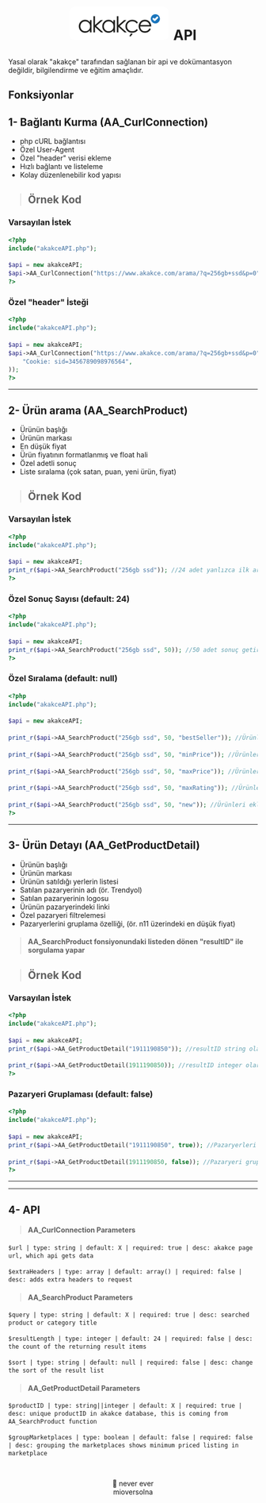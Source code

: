 # <p align="center"><img src="./readme_files/Akakce.svg" style="background-color: white; margin-right: 10px; border-radius: 10px" width="200px" alt="akakçe api logo"><span>API</span></p>

Yasal olarak "akakçe" tarafından sağlanan bir api ve dokümantasyon değildir, bilgilendirme ve eğitim amaçlıdır. 

## Fonksiyonlar

1- **Bağlantı Kurma** (AA_CurlConnection)
---
- php cURL bağlantısı
- Özel User-Agent
- Özel "header" verisi ekleme
- Hızlı bağlantı ve listeleme
- Kolay düzenlenebilir kod yapısı

> ## Örnek Kod

### Varsayılan İstek
```php
<?php
include("akakceAPI.php");

$api = new akakceAPI;
$api->AA_CurlConnection("https://www.akakce.com/arama/?q=256gb+ssd&p=0");
?>
```

### Özel "header" İsteği
```php
<?php
include("akakceAPI.php");

$api = new akakceAPI;
$api->AA_CurlConnection("https://www.akakce.com/arama/?q=256gb+ssd&p=0", array(
    "Cookie: sid=3456789098976564",
));
?>
```

---

2- **Ürün arama** (AA_SearchProduct)
---
- Ürünün başlığı
- Ürünün markası
- En düşük fiyat
- Ürün fiyatının formatlanmış ve float hali
- Özel adetli sonuç
- Liste sıralama (çok satan, puan, yeni ürün, fiyat)

> ## Örnek Kod

### Varsayılan İstek
```php
<?php
include("akakceAPI.php");

$api = new akakceAPI;
print_r($api->AA_SearchProduct("256gb ssd")); //24 adet yanlızca ilk arama sayfasındaki sonucu getirir
?>
```

### Özel Sonuç Sayısı (default: 24)
```php
<?php
include("akakceAPI.php");

$api = new akakceAPI;
print_r($api->AA_SearchProduct("256gb ssd", 50)); //50 adet sonuç getirir, 50 adede ulaşana kadar sayfaları gezer
?>
```

### Özel Sıralama (default: null)
```php
<?php
include("akakceAPI.php");

$api = new akakceAPI;

print_r($api->AA_SearchProduct("256gb ssd", 50, "bestSeller")); //Ürünleri çok satana göre sıralar

print_r($api->AA_SearchProduct("256gb ssd", 50, "minPrice")); //Ürünleri fiyatlarına göre ucuzdan pahalıya sıralar

print_r($api->AA_SearchProduct("256gb ssd", 50, "maxPrice")); //Ürünleri fiyatlarına göre pahalıdan ucuza sıralar

print_r($api->AA_SearchProduct("256gb ssd", 50, "maxRating")); //Ürünleri puanlarına göre sıralar

print_r($api->AA_SearchProduct("256gb ssd", 50, "new")); //Ürünleri eklenme tarihine göre sıralar
?>
```

---

3- **Ürün Detayı** (AA_GetProductDetail)
---
- Ürünün başlığı
- Ürünün markası
- Ürünün satıldığı yerlerin listesi
- Satılan pazaryerinin adı (ör. Trendyol)
- Satılan pazaryerinin logosu
- Ürünün pazaryerindeki linki
- Özel pazaryeri filtrelemesi
- Pazaryerlerini gruplama özelliği, (ör. n11 üzerindeki en düşük fiyat)

> #### AA_SearchProduct fonsiyonundaki listeden dönen "resultID" ile sorgulama yapar

> ## Örnek Kod

### Varsayılan İstek
```php
<?php
include("akakceAPI.php");

$api = new akakceAPI;
print_r($api->AA_GetProductDetail("1911190850")); //resultID string olarak gönderilebilir

print_r($api->AA_GetProductDetail(1911190850)); //resultID integer olarak gönderilebilir
?>
```

### Pazaryeri Gruplaması (default: false)
```php
<?php
include("akakceAPI.php");

$api = new akakceAPI;
print_r($api->AA_GetProductDetail("1911190850", true)); //Pazaryerleri gruplaması açık

print_r($api->AA_GetProductDetail(1911190850, false)); //Pazaryeri gruplaması kapalı
?>
```

---
---

4- **API**
---

> #### AA_CurlConnection Parameters

```
$url | type: string | default: X | required: true | desc: akakce page url, which api gets data

$extraHeaders | type: array | default: array() | required: false | desc: adds extra headers to request
```

> #### AA_SearchProduct Parameters

```
$query | type: string | default: X | required: true | desc: searched product or category title

$resultLength | type: integer | default: 24 | required: false | desc: the count of the returning result items

$sort | type: string | default: null | required: false | desc: change the sort of the result list
```

> #### AA_GetProductDetail Parameters

```
$productID | type: string||integer | default: X | required: true | desc: unique productID in akakce database, this is coming from AA_SearchProduct function

$groupMarketplaces | type: boolean | default: false | required: false | desc: grouping the marketplaces shows minimum priced listing in marketplace
```

<div>
    &nbsp;
    &nbsp;
    &nbsp;
    <p align="center">
        <span>🫧 never ever</span>
        <br>
        <span>mioversolna</span>
    </p>
</div>
